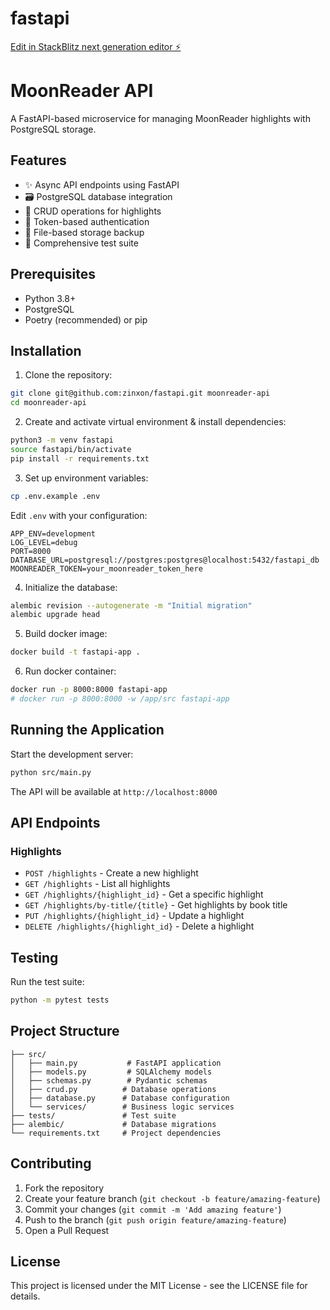 # fastapi

[Edit in StackBlitz next generation editor ⚡️](https://stackblitz.com/~/github.com/zinxon/fastapi)

# MoonReader API

A FastAPI-based microservice for managing MoonReader highlights with PostgreSQL storage.

## Features

- ✨ Async API endpoints using FastAPI
- 🗃️ PostgreSQL database integration
- 📝 CRUD operations for highlights
- 🔐 Token-based authentication
- 📁 File-based storage backup
- 🧪 Comprehensive test suite

## Prerequisites

- Python 3.8+
- PostgreSQL
- Poetry (recommended) or pip

## Installation

1. Clone the repository:

```bash
git clone git@github.com:zinxon/fastapi.git moonreader-api
cd moonreader-api
```

2. Create and activate virtual environment & install dependencies:

```bash
python3 -m venv fastapi
source fastapi/bin/activate
pip install -r requirements.txt
```

3. Set up environment variables:

```bash
cp .env.example .env
```

Edit `.env` with your configuration:

```
APP_ENV=development
LOG_LEVEL=debug
PORT=8000
DATABASE_URL=postgresql://postgres:postgres@localhost:5432/fastapi_db
MOONREADER_TOKEN=your_moonreader_token_here
```

4. Initialize the database:

```bash
alembic revision --autogenerate -m "Initial migration"
alembic upgrade head
```

5. Build docker image:

```bash
docker build -t fastapi-app .
```

6. Run docker container:

```bash
docker run -p 8000:8000 fastapi-app
# docker run -p 8000:8000 -w /app/src fastapi-app
```

## Running the Application

Start the development server:

```bash
python src/main.py
```

The API will be available at `http://localhost:8000`

## API Endpoints

### Highlights

- `POST /highlights` - Create a new highlight
- `GET /highlights` - List all highlights
- `GET /highlights/{highlight_id}` - Get a specific highlight
- `GET /highlights/by-title/{title}` - Get highlights by book title
- `PUT /highlights/{highlight_id}` - Update a highlight
- `DELETE /highlights/{highlight_id}` - Delete a highlight

## Testing

Run the test suite:

```bash
python -m pytest tests
```

## Project Structure

```
├── src/
│   ├── main.py           # FastAPI application
│   ├── models.py         # SQLAlchemy models
│   ├── schemas.py        # Pydantic schemas
│   ├── crud.py          # Database operations
│   ├── database.py      # Database configuration
│   └── services/        # Business logic services
├── tests/               # Test suite
├── alembic/             # Database migrations
└── requirements.txt     # Project dependencies
```

## Contributing

1. Fork the repository
2. Create your feature branch (`git checkout -b feature/amazing-feature`)
3. Commit your changes (`git commit -m 'Add amazing feature'`)
4. Push to the branch (`git push origin feature/amazing-feature`)
5. Open a Pull Request

## License

This project is licensed under the MIT License - see the LICENSE file for details.

